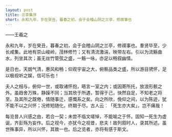 ```yaml
---
layout: post
title: 兰亭集序
short: 永和九年，岁在癸丑，暮春之初，会于会稽山阴之兰亭，修禊事也
---
```


——王羲之

永和九年，岁在癸丑，暮春之初，会于会稽山阴之兰亭，修禊事也。羣贤毕至，少长咸集。此地有崇山峻岭，茂林修竹；又有清流激湍，映带左右。引以为流觞曲水，列坐其次；虽无丝竹管弦之盛，一觞一咏，亦足以畅叙幽情。

是日也，天朗气清，惠风和畅；仰观宇宙之大，俯察品类之盛，所以游目骋怀，足以极视听之娱，信可乐也！

夫人之相与，俯仰一世，或取诸怀抱，晤言一室之内；或因寄所托，放浪形骸之外。虽趋舍万殊，静躁不同；当其欣于所遇，暂得于己，快然自足，不知老之将至。及其所之既倦，情随事迁，感慨系之矣。向之所欣，俛仰之间，以为陈迹，犹不能不以之兴怀；况修短随化，终期于尽。古人云︰「死生亦大矣」，岂不痛哉！

每览昔人兴感之由，若合一契；未尝不临文嗟悼，不能喻之于怀。固知一死生为虚诞，齐彭殇为妄作。后之视今，亦犹今之视昔，悲夫！故列叙时人，录其所述。虽世殊事异，所以兴怀，其致一也。后之览者，亦将有感于斯文。